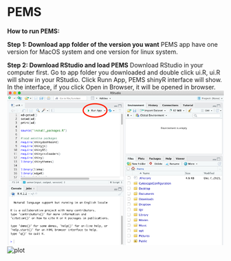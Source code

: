 # PEMS

**How to run PEMS:** 

**Step 1: Download app folder of the version you want**
PEMS app have one version for MacOS system and one version for linux system.

**Step 2: Download RStudio and load PEMS**
Download RStudio in your computer first. Go to app folder you downloaded and double click ui.R, ui.R will show in your RStudio. Click Runn App, PEMS shinyR interface will show. In the interface, if you click Open in Browser, it will be opened in browser.
![plot](./readme_figure/rstudio.png)
![plot](./readme_figure/PEMS-interface.png)


